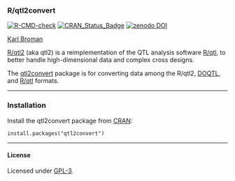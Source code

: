 ### R/qtl2convert

[![R-CMD-check](https://github.com/rqtl/qtl2convert/workflows/R-CMD-check/badge.svg)](https://github.com/rqtl/qtl2convert/actions)
[![CRAN_Status_Badge](https://www.r-pkg.org/badges/version/qtl2convert)](https://cran.r-project.org/package=qtl2convert)
[![zenodo DOI](https://zenodo.org/badge/DOI/10.5281/zenodo.3237774.svg)](https://doi.org/10.5281/zenodo.3237774)

[Karl Broman](https://kbroman.org)

[R/qtl2](https://kbroman.org/qtl2/) (aka qtl2) is a reimplementation of
the QTL analysis software [R/qtl](https://rqtl.org), to better handle
high-dimensional data and complex cross designs.

The [qtl2convert](https://github.com/rqtl/qtl2convert) package is
for converting data among the R/qtl2,
[DOQTL](https://www.bioconductor.org/packages/3.9/bioc/html/DOQTL.html),
and [R/qtl](https://rqtl.org) formats.

---

### Installation

Install the qtl2convert package from [CRAN](https://cran.r-project.org):

    install.packages("qtl2convert")

---

#### License

Licensed under [GPL-3](https://www.r-project.org/Licenses/GPL-3).
